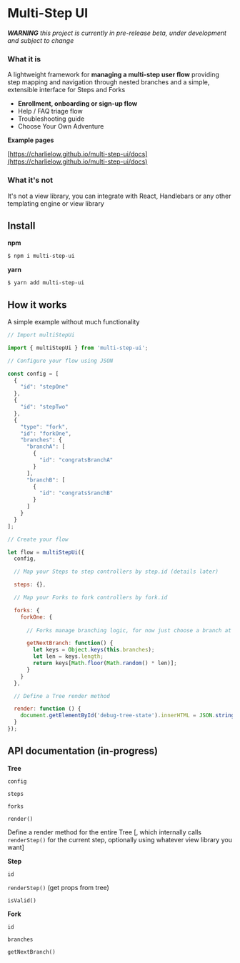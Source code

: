 # Multi-Step UI

___WARNING__  this project is currently in pre-release beta, under development and subject to change_

### What it is

A lightweight framework for __managing a multi-step user flow__ providing step mapping and navigation through nested branches and a simple, extensible interface for Steps and Forks

* __Enrollment, onboarding or sign-up flow__
* Help / FAQ triage flow
* Troubleshooting guide
* Choose Your Own Adventure



__Example pages__

[https://charlielow.github.io/multi-step-ui/docs](https://charlielow.github.io/multi-step-ui/docs)

### What it's not

It's not a view library, you can integrate with React, Handlebars or any other templating engine or view library

## Install

__npm__

```sh
$ npm i multi-step-ui
```

__yarn__

```sj
$ yarn add multi-step-ui
```

## How it works

A simple example without much functionality

```javascript
// Import multiStepUi

import { multiStepUi } from 'multi-step-ui';

// Configure your flow using JSON

const config = [
  {
    "id": "stepOne"
  },
  {
    "id": "stepTwo"
  },
  {
    "type": "fork",
    "id": "forkOne",
    "branches": {
      "branchA": [
        {
          "id": "congratsBranchA"
        }
      ],
      "branchB": [
        {
          "id": "congratsSranchB"
        }
      ]
    }
  }
];

// Create your flow

let flow = multiStepUi({
  config,

  // Map your Steps to step controllers by step.id (details later)

  steps: {},

  // Map your Forks to fork controllers by fork.id

  forks: {
    forkOne: {
      
      // Forks manage branching logic, for now just choose a branch at random

      getNextBranch: function() {
        let keys = Object.keys(this.branches);
        let len = keys.length;
        return keys[Math.floor(Math.random() * len)];
      }
    }
  },

  // Define a Tree render method

  render: function () {
    document.getElementById('debug-tree-state').innerHTML = JSON.stringify(this._treeState, null, 2);
  }
});
```

## API documentation (in-progress)

__Tree__

`config`

`steps`

`forks`

`render()`

Define a render method for the entire Tree [, which internally calls `renderStep()` for the current step, optionally using whatever view library you want]

__Step__

`id`

`renderStep()` (get props from tree)

`isValid()`

__Fork__

`id`

`branches`

`getNextBranch()`

